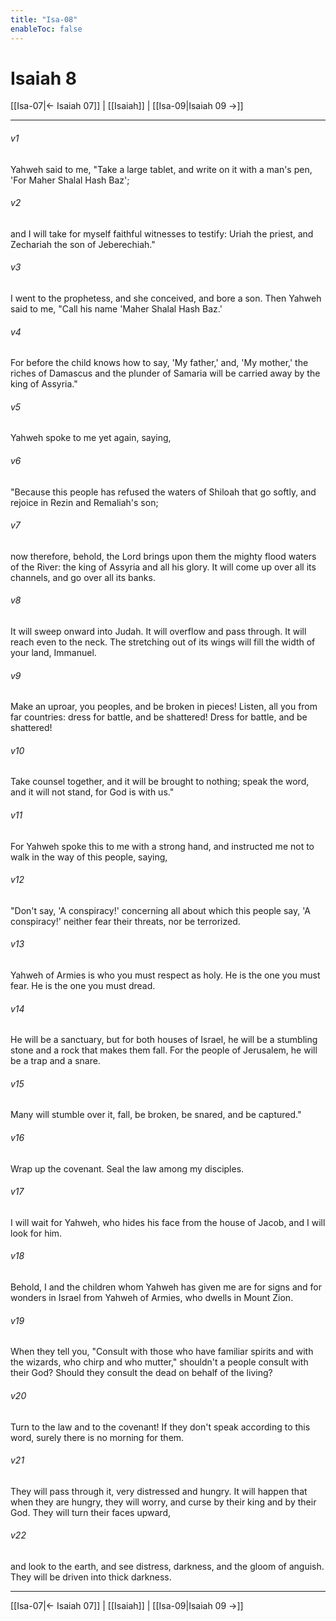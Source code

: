 ```yaml
---
title: "Isa-08"
enableToc: false
---
```

# Isaiah 8

[[Isa-07|← Isaiah 07]] | [[Isaiah]] | [[Isa-09|Isaiah 09 →]]
***



###### v1 
Yahweh said to me, "Take a large tablet, and write on it with a man's pen, 'For Maher Shalal Hash Baz'; 

###### v2 
and I will take for myself faithful witnesses to testify: Uriah the priest, and Zechariah the son of Jeberechiah." 

###### v3 
I went to the prophetess, and she conceived, and bore a son. Then Yahweh said to me, "Call his name 'Maher Shalal Hash Baz.' 

###### v4 
For before the child knows how to say, 'My father,' and, 'My mother,' the riches of Damascus and the plunder of Samaria will be carried away by the king of Assyria." 

###### v5 
Yahweh spoke to me yet again, saying, 

###### v6 
"Because this people has refused the waters of Shiloah that go softly, and rejoice in Rezin and Remaliah's son; 

###### v7 
now therefore, behold, the Lord brings upon them the mighty flood waters of the River: the king of Assyria and all his glory. It will come up over all its channels, and go over all its banks. 

###### v8 
It will sweep onward into Judah. It will overflow and pass through. It will reach even to the neck. The stretching out of its wings will fill the width of your land, Immanuel. 

###### v9 
Make an uproar, you peoples, and be broken in pieces! Listen, all you from far countries: dress for battle, and be shattered! Dress for battle, and be shattered! 

###### v10 
Take counsel together, and it will be brought to nothing; speak the word, and it will not stand, for God is with us." 

###### v11 
For Yahweh spoke this to me with a strong hand, and instructed me not to walk in the way of this people, saying, 

###### v12 
"Don't say, 'A conspiracy!' concerning all about which this people say, 'A conspiracy!' neither fear their threats, nor be terrorized. 

###### v13 
Yahweh of Armies is who you must respect as holy. He is the one you must fear. He is the one you must dread. 

###### v14 
He will be a sanctuary, but for both houses of Israel, he will be a stumbling stone and a rock that makes them fall. For the people of Jerusalem, he will be a trap and a snare. 

###### v15 
Many will stumble over it, fall, be broken, be snared, and be captured." 

###### v16 
Wrap up the covenant. Seal the law among my disciples. 

###### v17 
I will wait for Yahweh, who hides his face from the house of Jacob, and I will look for him. 

###### v18 
Behold, I and the children whom Yahweh has given me are for signs and for wonders in Israel from Yahweh of Armies, who dwells in Mount Zion. 

###### v19 
When they tell you, "Consult with those who have familiar spirits and with the wizards, who chirp and who mutter," shouldn't a people consult with their God? Should they consult the dead on behalf of the living? 

###### v20 
Turn to the law and to the covenant! If they don't speak according to this word, surely there is no morning for them. 

###### v21 
They will pass through it, very distressed and hungry. It will happen that when they are hungry, they will worry, and curse by their king and by their God. They will turn their faces upward, 

###### v22 
and look to the earth, and see distress, darkness, and the gloom of anguish. They will be driven into thick darkness.

***
[[Isa-07|← Isaiah 07]] | [[Isaiah]] | [[Isa-09|Isaiah 09 →]]

